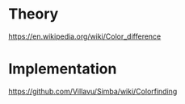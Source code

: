 # Theory
https://en.wikipedia.org/wiki/Color_difference

# Implementation
https://github.com/Villavu/Simba/wiki/Colorfinding
